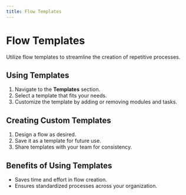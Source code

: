 ```yaml
---
title: Flow Templates
---
```


# Flow Templates

Utilize flow templates to streamline the creation of repetitive processes.

## Using Templates
1. Navigate to the **Templates** section.
2. Select a template that fits your needs.
3. Customize the template by adding or removing modules and tasks.

## Creating Custom Templates
1. Design a flow as desired.
2. Save it as a template for future use.
3. Share templates with your team for consistency.

## Benefits of Using Templates
- Saves time and effort in flow creation.
- Ensures standardized processes across your organization.
